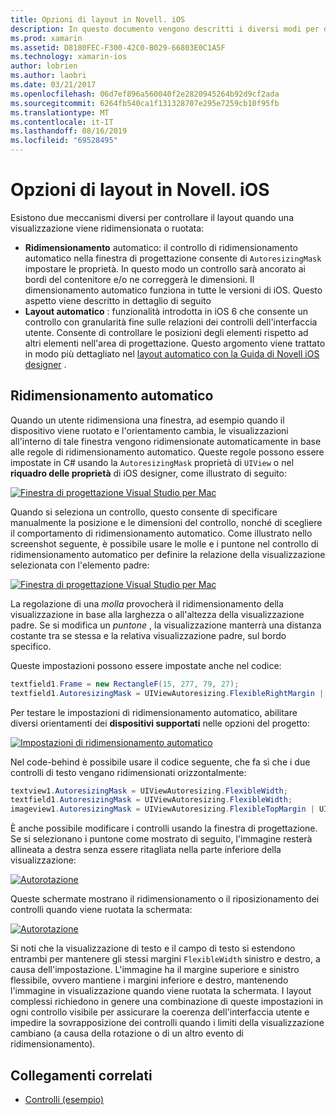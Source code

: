 ```yaml
---
title: Opzioni di layout in Novell. iOS
description: In questo documento vengono descritti i diversi modi per disporre le interfacce utente in Novell. iOS. Viene illustrato il ridimensionamento automatico e il layout automatico.
ms.prod: xamarin
ms.assetid: D8180FEC-F300-42C0-B029-66803E0C1A5F
ms.technology: xamarin-ios
author: lobrien
ms.author: laobri
ms.date: 03/21/2017
ms.openlocfilehash: 06d7ef896a560040f2e2820945264b92d9cf2ada
ms.sourcegitcommit: 6264fb540ca1f131328707e295e7259cb10f95fb
ms.translationtype: MT
ms.contentlocale: it-IT
ms.lasthandoff: 08/16/2019
ms.locfileid: "69528495"
---
```

# <a name="layout-options-in-xamarinios"></a>Opzioni di layout in Novell. iOS

Esistono due meccanismi diversi per controllare il layout quando una visualizzazione viene ridimensionata o ruotata:

- **Ridimensionamento** automatico: il controllo di ridimensionamento automatico nella finestra di progettazione consente di `AutoresizingMask` impostare le proprietà. In questo modo un controllo sarà ancorato ai bordi del contenitore e/o ne correggerà le dimensioni. Il dimensionamento automatico funziona in tutte le versioni di iOS. Questo aspetto viene descritto in dettaglio di seguito
- **Layout automatico** : funzionalità introdotta in iOS 6 che consente un controllo con granularità fine sulle relazioni dei controlli dell'interfaccia utente. Consente di controllare le posizioni degli elementi rispetto ad altri elementi nell'area di progettazione. Questo argomento viene trattato in modo più dettagliato nel [layout automatico con la Guida di Novell iOS designer](~/ios/user-interface/designer/designer-auto-layout.md) .

## <a name="autosizing"></a>Ridimensionamento automatico

Quando un utente ridimensiona una finestra, ad esempio quando il dispositivo viene ruotato e l'orientamento cambia, le visualizzazioni all'interno di tale finestra vengono ridimensionate automaticamente in base alle regole di ridimensionamento automatico. Queste regole possono essere impostate in C# usando la `AutoresizingMask` proprietà di `UIView` o nel **riquadro delle proprietà** di iOS designer, come illustrato di seguito:

 [![](layout-options-images/image41.png "Finestra di progettazione Visual Studio per Mac")](layout-options-images/image41.png#lightbox)

Quando si seleziona un controllo, questo consente di specificare manualmente la posizione e le dimensioni del controllo, nonché di scegliere il comportamento di ridimensionamento automatico. Come illustrato nello screenshot seguente, è possibile usare le molle e i puntone nel controllo di ridimensionamento automatico per definire la relazione della visualizzazione selezionata con l'elemento padre:

 [![](layout-options-images/image42.png "Finestra di progettazione Visual Studio per Mac")](layout-options-images/image42.png#lightbox)

La regolazione di una *molla* provocherà il ridimensionamento della visualizzazione in base alla larghezza o all'altezza della visualizzazione padre. Se si modifica un *puntone* , la visualizzazione manterrà una distanza costante tra se stessa e la relativa visualizzazione padre, sul bordo specifico.

Queste impostazioni possono essere impostate anche nel codice:

```csharp
textfield1.Frame = new RectangleF(15, 277, 79, 27);
textfield1.AutoresizingMask = UIViewAutoresizing.FlexibleRightMargin | UIViewAutoresizing.FlexibleBottomMargin;
```


Per testare le impostazioni di ridimensionamento automatico, abilitare diversi orientamenti dei **dispositivi supportati** nelle opzioni del progetto:

 [![](layout-options-images/image43a.png "Impostazioni di ridimensionamento automatico")](layout-options-images/image43a.png#lightbox)

Nel code-behind è possibile usare il codice seguente, che fa sì che i due controlli di testo vengano ridimensionati orizzontalmente:

```csharp
textview1.AutoresizingMask = UIViewAutoresizing.FlexibleWidth;
textfield1.AutoresizingMask = UIViewAutoresizing.FlexibleWidth;
imageview1.AutoresizingMask = UIViewAutoresizing.FlexibleTopMargin | UIViewAutoresizing.FlexibleLeftMargin;
```


È anche possibile modificare i controlli usando la finestra di progettazione. Se si selezionano i puntone come mostrato di seguito, l'immagine resterà allineata a destra senza essere ritagliata nella parte inferiore della visualizzazione:

 [![](layout-options-images/autoresize.png "Autorotazione")](layout-options-images/autoresize.png#lightbox)

Queste schermate mostrano il ridimensionamento o il riposizionamento dei controlli quando viene ruotata la schermata:

 [![](layout-options-images/image44a.png "Autorotazione")](layout-options-images/image44a.png#lightbox)

Si noti che la visualizzazione di testo e il campo di testo si estendono entrambi per mantenere gli stessi margini `FlexibleWidth` sinistro e destro, a causa dell'impostazione. L'immagine ha il margine superiore e sinistro flessibile, ovvero mantiene i margini inferiore e destro, mantenendo l'immagine in visualizzazione quando viene ruotata la schermata. I layout complessi richiedono in genere una combinazione di queste impostazioni in ogni controllo visibile per assicurare la coerenza dell'interfaccia utente e impedire la sovrapposizione dei controlli quando i limiti della visualizzazione cambiano (a causa della rotazione o di un altro evento di ridimensionamento).





## <a name="related-links"></a>Collegamenti correlati

- [Controlli (esempio)](https://docs.microsoft.com/samples/xamarin/ios-samples/controls)

